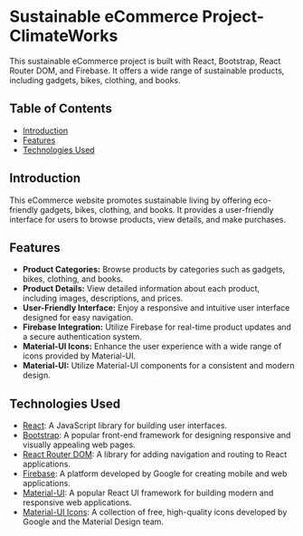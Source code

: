 # Sustainable eCommerce Project- ClimateWorks

This sustainable eCommerce project is built with React, Bootstrap, React Router DOM, and Firebase. It offers a wide range of sustainable products, including gadgets, bikes, clothing, and books.

## Table of Contents

- [Introduction](#introduction)
- [Features](#features)
- [Technologies Used](#technologies-used)


## Introduction

This eCommerce website promotes sustainable living by offering eco-friendly gadgets, bikes, clothing, and books. It provides a user-friendly interface for users to browse products, view details, and make purchases.

## Features

- **Product Categories:** Browse products by categories such as gadgets, bikes, clothing, and books.
- **Product Details:** View detailed information about each product, including images, descriptions, and prices.
- **User-Friendly Interface:** Enjoy a responsive and intuitive user interface designed for easy navigation.
- **Firebase Integration:** Utilize Firebase for real-time product updates and a secure authentication system.
- **Material-UI Icons:** Enhance the user experience with a wide range of icons provided by Material-UI.
- **Material-UI:** Utilize Material-UI components for a consistent and modern design.

## Technologies Used

- [React](https://reactjs.org/): A JavaScript library for building user interfaces.
- [Bootstrap](https://getbootstrap.com/): A popular front-end framework for designing responsive and visually appealing web pages.
- [React Router DOM](https://reactrouter.com/): A library for adding navigation and routing to React applications.
- [Firebase](https://firebase.google.com/): A platform developed by Google for creating mobile and web applications.
- [Material-UI](https://material-ui.com/): A popular React UI framework for building modern and responsive web applications.
- [Material-UI Icons](https://material.io/resources/icons/): A collection of free, high-quality icons developed by Google and the Material Design team.



